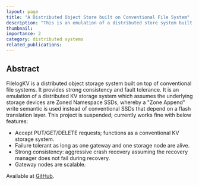 ```yaml
---
layout: page
title: "A Distributed Object Store built on Conventional File System"
description: "This is an emulation of a distributed store system built on Zoned Namespace SSDs. The system guarantees strong consistency and fault tolerant."
thumbnail: 
importance: 2
category: distributed systems
related_publications: 
---
```


## Abstract
FilelogKV is a distributed object storage system built on top of conventional file systems. It provides strong consistency and fault tolerance. It is an emulation of a distributed KV storage system which assumes the underlying storage devices are Zoned Namespace SSDs, whereby a "Zone Append" write semantic is used instead of conventional SSDs that depend on a flash translation layer. 
This project is suspended; currently works fine with below features:
* Accept PUT/GET/DELETE requests; functions as a conventional KV storage system.
* Failure tolerant as long as one gateway and one storage node are alive.
* Strong consistency: aggressive crash recovery assuming the recovery manager does not fail during recovery.
* Gateway nodes are scalable.

Available at [GitHub](https://github.com/Effygal/zns-obj/tree/main/Filelog-KV).

